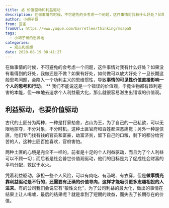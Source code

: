```yaml
---
title: 💰 价值驱动和利益驱动
description: 在做事情的时候，不可避免的会考虑一个问题，这件事情对我有什么好处？如果没有看得到的好处，我做还是不做？如果有好处，如何做可以放大好处？一旦长期这般思考问题，会陷入一个功利主义的思维惯性，导致事情的可见性价值直接影响一个人的思考和行动。我们不能说这是一个错误的价值观，毕竟生物都有趋利避害的本能，...
author: 小胡子哥
from: 语雀
fromUrl: https://www.yuque.com/barretlee/thinking/msapa8
tags:
  - 小胡子哥的思源地
categories:
  - 观点和感想
date: 2020-08-19 08:41:27
---
```


在做事情的时候，不可避免的会考虑一个问题，这件事情对我有什么好处？如果没有看得到的好处，我做还是不做？如果有好处，如何做可以放大好处？一旦长期这般思考问题，会陷入一个功利主义的思维惯性，导致**事情的可见性价值直接影响一个人的思考和行动。**
**
我们不能说这是一个错误的价值观，毕竟生物都有趋利避害的本能，但一味地去追求个人利益最大化，那么就很容易滋生出错误的价值观。


## 利益驱动，也要价值驱动


古代的土匪分为两种，一种是打家劫舍，占山为王，为了自己的一己私欲，可以无限地掠夺，不分对象，不分时机，这种土匪官府和百姓都深恶痛觉；另外一种是侠匪，他们专门找有钱的官员和富豪，劫富济贫，留下自己的口粮，剩下的都分给穷苦的人，这种土匪百姓喜欢，官府害怕。

两种土匪的心境是完全不一样的，前者是十足的个人利益驱动，而且为了个人利益可以不顾一切；而后者是社会普世价值观驱动，他们的目标是为了促成社会财富的平均分配，救民于水火。


凭着利益驱动，承担一些个人风险，可以有肉吃、有汤喝、有衣穿，但是**做事情光靠利益驱动是不行的，还需要有正确的价值导向，这样才能吸引更多志趣相投的人进来**。有的公司我们会说它有“狼性文化”，为了公司利益的最大化，做出的事情在结果上让人唏嘘，最后的结果呢？就是拿到了短期的效益，而失去了长期存在的价值。
